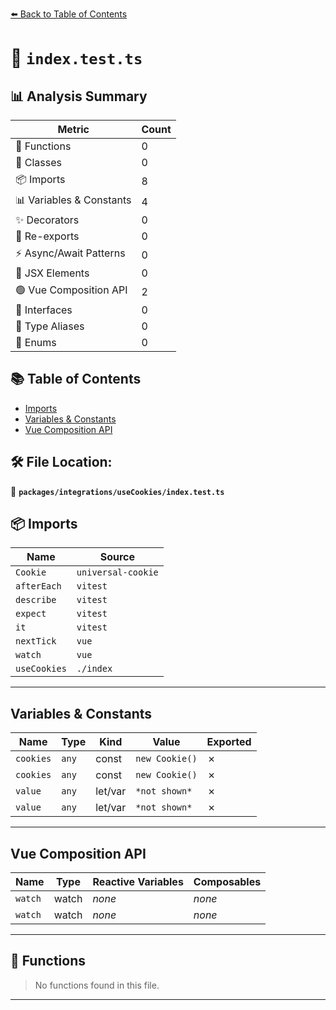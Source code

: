 [⬅️ Back to Table of Contents](../../../index.md)

# 📄 `index.test.ts`

## 📊 Analysis Summary

| Metric | Count |
|--------|-------|
| 🔧 Functions | 0 |
| 🧱 Classes | 0 |
| 📦 Imports | 8 |
| 📊 Variables & Constants | 4 |
| ✨ Decorators | 0 |
| 🔄 Re-exports | 0 |
| ⚡ Async/Await Patterns | 0 |
| 💠 JSX Elements | 0 |
| 🟢 Vue Composition API | 2 |
| 📐 Interfaces | 0 |
| 📑 Type Aliases | 0 |
| 🎯 Enums | 0 |

## 📚 Table of Contents

- [Imports](#imports)
- [Variables & Constants](#variables-constants)
- [Vue Composition API](#vue-composition-api)

## 🛠️ File Location:
📂 **`packages/integrations/useCookies/index.test.ts`**

## 📦 Imports

| Name | Source |
|------|--------|
| `Cookie` | `universal-cookie` |
| `afterEach` | `vitest` |
| `describe` | `vitest` |
| `expect` | `vitest` |
| `it` | `vitest` |
| `nextTick` | `vue` |
| `watch` | `vue` |
| `useCookies` | `./index` |


---

## Variables & Constants

| Name | Type | Kind | Value | Exported |
|------|------|------|-------|----------|
| `cookies` | `any` | const | `new Cookie()` | ✗ |
| `cookies` | `any` | const | `new Cookie()` | ✗ |
| `value` | `any` | let/var | `*not shown*` | ✗ |
| `value` | `any` | let/var | `*not shown*` | ✗ |


---

## Vue Composition API

| Name | Type | Reactive Variables | Composables |
|------|------|-------------------|-------------|
| `watch` | watch | *none* | *none* |
| `watch` | watch | *none* | *none* |


---

## 🔧 Functions

> No functions found in this file.


---